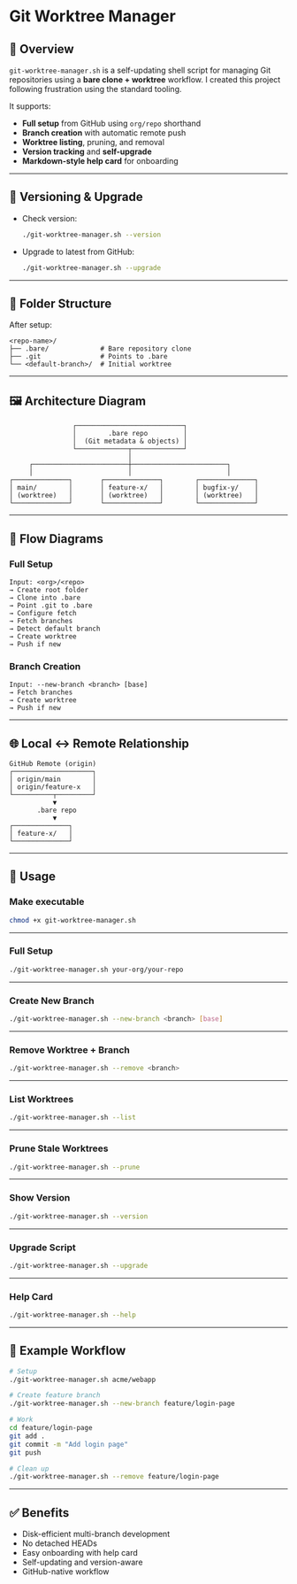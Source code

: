 # Git Worktree Manager

## 📌 Overview
`git-worktree-manager.sh` is a self-updating shell script for managing Git repositories using a **bare clone + worktree** workflow.
I created this project following frustration using the standard tooling.

It supports:

- **Full setup** from GitHub using `org/repo` shorthand
- **Branch creation** with automatic remote push
- **Worktree listing**, pruning, and removal
- **Version tracking** and **self-upgrade**
- **Markdown-style help card** for onboarding

---

## 🧠 Versioning & Upgrade

- Check version:
  ```bash
  ./git-worktree-manager.sh --version
  ```
- Upgrade to latest from GitHub:
  ```bash
  ./git-worktree-manager.sh --upgrade
  ```

---

## 📂 Folder Structure

After setup:
```
<repo-name>/
├── .bare/             # Bare repository clone
├── .git               # Points to .bare
└── <default-branch>/  # Initial worktree
```

---

## 🖼 Architecture Diagram

```
                ┌───────────────────────────┐
                │        .bare repo         │
                │  (Git metadata & objects) │
                └─────────────┬─────────────┘
                              │
     ┌────────────────────────┼────────────────────────┐
     │                        │                        │
┌──────────────┐       ┌──────────────┐        ┌──────────────┐
│ main/        │       │ feature-x/   │        │ bugfix-y/    │
│ (worktree)   │       │ (worktree)   │        │ (worktree)   │
└──────────────┘       └──────────────┘        └──────────────┘
```

---

## 🔄 Flow Diagrams

### Full Setup
```
Input: <org>/<repo>
→ Create root folder
→ Clone into .bare
→ Point .git to .bare
→ Configure fetch
→ Fetch branches
→ Detect default branch
→ Create worktree
→ Push if new
```

### Branch Creation
```
Input: --new-branch <branch> [base]
→ Fetch branches
→ Create worktree
→ Push if new
```

---

## 🌐 Local ↔ Remote Relationship

```
GitHub Remote (origin)
┌────────────────────┐
│ origin/main        │
│ origin/feature-x   │
└──────────┬─────────┘
           ▼
       .bare repo
           ▼
┌──────────────┐
│ feature-x/   │
└──────────────┘
```

---

## 🚀 Usage

### Make executable
```bash
chmod +x git-worktree-manager.sh
```

---

### Full Setup
```bash
./git-worktree-manager.sh your-org/your-repo
```

---

### Create New Branch
```bash
./git-worktree-manager.sh --new-branch <branch> [base]
```

---

### Remove Worktree + Branch
```bash
./git-worktree-manager.sh --remove <branch>
```

---

### List Worktrees
```bash
./git-worktree-manager.sh --list
```

---

### Prune Stale Worktrees
```bash
./git-worktree-manager.sh --prune
```

---

### Show Version
```bash
./git-worktree-manager.sh --version
```

---

### Upgrade Script
```bash
./git-worktree-manager.sh --upgrade
```

---

### Help Card
```bash
./git-worktree-manager.sh --help
```

---

## 📖 Example Workflow

```bash
# Setup
./git-worktree-manager.sh acme/webapp

# Create feature branch
./git-worktree-manager.sh --new-branch feature/login-page

# Work
cd feature/login-page
git add .
git commit -m "Add login page"
git push

# Clean up
./git-worktree-manager.sh --remove feature/login-page
```

---

## ✅ Benefits

- Disk-efficient multi-branch development
- No detached HEADs
- Easy onboarding with help card
- Self-updating and version-aware
- GitHub-native workflow
